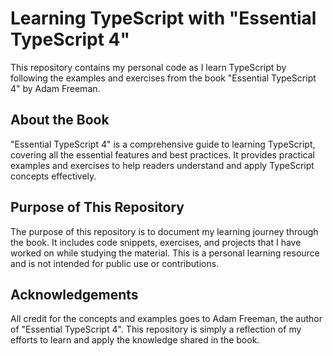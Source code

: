 # Learning TypeScript with "Essential TypeScript 4"

This repository contains my personal code as I learn TypeScript by following the examples and exercises from the book "Essential TypeScript 4" by Adam Freeman.

## About the Book

"Essential TypeScript 4" is a comprehensive guide to learning TypeScript, covering all the essential features and best practices. It provides practical examples and exercises to help readers understand and apply TypeScript concepts effectively.

## Purpose of This Repository

The purpose of this repository is to document my learning journey through the book. It includes code snippets, exercises, and projects that I have worked on while studying the material. This is a personal learning resource and is not intended for public use or contributions.

## Acknowledgements

All credit for the concepts and examples goes to Adam Freeman, the author of "Essential TypeScript 4". This repository is simply a reflection of my efforts to learn and apply the knowledge shared in the book.
